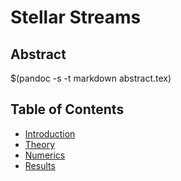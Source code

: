 # Stellar Streams

## Abstract

$(pandoc -s -t markdown abstract.tex)



## Table of Contents

- [Introduction](docs/introduction.html)
- [Theory](docs/theory.html)
- [Numerics](docs/numerics.html)
- [Results](docs/results.html)